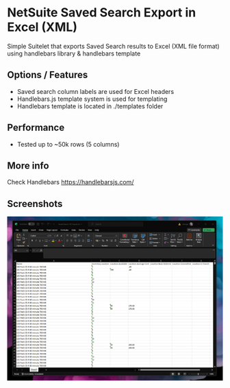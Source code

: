 # NetSuite Saved Search Export in Excel (XML)
Simple Suitelet that exports Saved Search results to Excel (XML file format) using handlebars library & handlebars template

## Options / Features
- Saved search column labels are used for Excel headers
- Handlebars.js template system is used for templating
- Handlebars template is located in ./templates folder

## Performance
- Tested up to ~50k rows (5 columns)

## More info
Check Handlebars https://handlebarsjs.com/

## Screenshots
![App Screenshot](screenshots/screenshot1.png)
